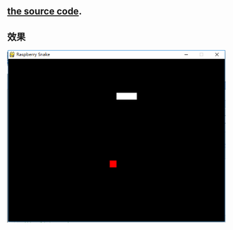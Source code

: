 ## [the source code](https://github.com/Ogatayoru/compuational_physics_N2015301020145/blob/master/retrosnakecode).
## 效果
   ![image](https://github.com/Ogatayoru/compuational_physics_N2015301020145/blob/master/518589-20161122001140003-391125726.png)
   
